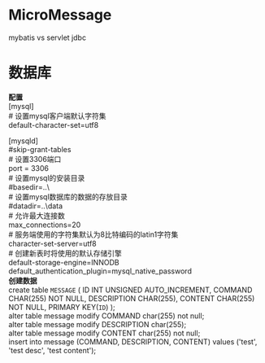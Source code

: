 # MicroMessage
mybatis vs servlet jdbc
# 数据库
**配置**  
[mysql]  
\# 设置mysql客户端默认字符集  
default-character-set=utf8  
 
[mysqld]  
\#skip-grant-tables  
\# 设置3306端口  
port = 3306  
\# 设置mysql的安装目录  
\#basedir=..\  
\# 设置mysql数据库的数据的存放目录  
\#datadir=..\data  
\# 允许最大连接数  
max_connections=20  
\# 服务端使用的字符集默认为8比特编码的latin1字符集  
character-set-server=utf8  
\# 创建新表时将使用的默认存储引擎  
default-storage-engine=INNODB  
default_authentication_plugin=mysql_native_password  
**创建数据**  
create table `MESSAGE` (
ID INT UNSIGNED AUTO_INCREMENT,
COMMAND CHAR(255) NOT NULL,
DESCRIPTION CHAR(255),
CONTENT CHAR(255) NOT NULL,
PRIMARY KEY(`ID`)
);  
alter table message modify COMMAND char(255) not null;  
alter table message modify DESCRIPTION char(255);  
alter table message modify CONTENT char(255) not null;  
insert into message (COMMAND, DESCRIPTION, CONTENT) values ('test', 'test desc', 'test content');
